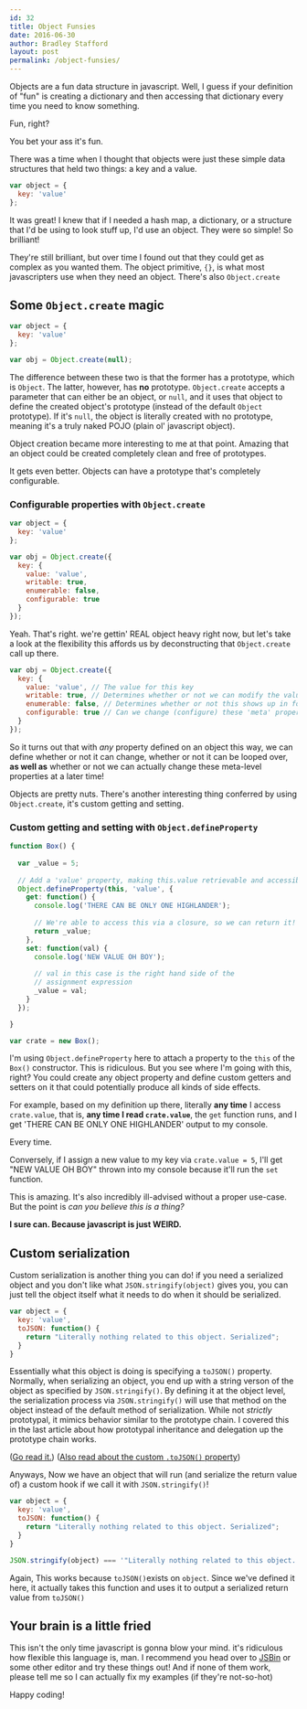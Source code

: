 ```yaml
---
id: 32
title: Object Funsies
date: 2016-06-30
author: Bradley Stafford
layout: post
permalink: /object-funsies/
---
```


Objects are a fun data structure in javascript. Well, I guess if your definition of "fun" is creating a dictionary and then accessing that dictionary every time you need to know something.

Fun, right?

You bet your ass it's fun.

There was a time when I thought that objects were just these simple data structures that held two things: a key and a value.

```js
var object = {
  key: 'value'
};
```

It was great! I knew that if I needed a hash map, a dictionary, or a structure that I'd be using to look stuff up, I'd use an object. They were so simple! So brilliant!

<!--more-->

They're still brilliant, but over time I found out that they could get as complex as you wanted them. The object primitive, `{}`, is what most javascripters use when they need an object. There's also `Object.create`

## Some `Object.create` magic

```js
var object = {
  key: 'value'
};

var obj = Object.create(null);
```

The difference between these two is that the former has a prototype, which is `Object`. The latter, however, has __no__ prototype. `Object.create` accepts a parameter that can either be an object, or `null`, and it uses that object to define the created object's prototype (instead of the default `Object` prototype). If it's `null`, the object is literally created with no prototype, meaning it's a truly naked POJO (plain ol' javascript object).

Object creation became more interesting to me at that point. Amazing that an object could be created completely clean and free of prototypes.

It gets even better. Objects can have a prototype that's completely configurable.

### Configurable properties with `Object.create`

```js
var object = {
  key: 'value'
};

var obj = Object.create({
  key: {
    value: 'value',
    writable: true,
    enumerable: false,
    configurable: true
  }
});
```
Yeah. That's right. we're gettin' REAL object heavy right now, but let's take a look at the flexibility this affords us by deconstructing that `Object.create` call up there.

```js
var obj = Object.create({
  key: {
    value: 'value', // The value for this key
    writable: true, // Determines whether or not we can modify the value
    enumerable: false, // Determines whether or not this shows up in for loops
    configurable: true // Can we change (configure) these 'meta' properties?
  }
});
```
So it turns out that with _any_ property defined on an object this way, we can define whether or not it can change, whether or not it can be looped over, __as well as__ whether or not we can actually change these meta-level properties at a later time!

Objects are pretty nuts. There's another interesting thing conferred by using `Object.create`, it's custom getting and setting.

### Custom getting and setting with `Object.defineProperty`

```js
function Box() {
  
  var _value = 5;
  
  // Add a 'value' property, making this.value retrievable and accessible
  Object.defineProperty(this, 'value', {
    get: function() {
      console.log('THERE CAN BE ONLY ONE HIGHLANDER');
      
      // We're able to access this via a closure, so we can return it!
      return _value;
    },
    set: function(val) {
      console.log('NEW VALUE OH BOY');
      
      // val in this case is the right hand side of the 
      // assignment expression
      _value = val;
    }
  });

}

var crate = new Box();
```

I'm using `Object.defineProperty` here to attach a property to the `this` of the `Box()` constructor. This is ridiculous. But you see where I'm going with this, right? You could create any object property and define custom getters and setters on it that could potentially produce all kinds of side effects.

For example, based on my definition up there, literally __any time__ I access `crate.value`, that is, __any time I read `crate.value`__, the `get` function runs, and I get 'THERE CAN BE ONLY ONE HIGHLANDER' output to my console.

Every time.

Conversely, if I assign a new value to my key via `crate.value = 5`, I'll get "NEW VALUE OH BOY" thrown into my console because it'll run the `set` function.

This is amazing. It's also incredibly ill-advised without a proper use-case. But the point is _can you believe this is a thing?_

__I sure can. Because javascript is just WEIRD.__

## Custom serialization

Custom serialization is another thing you can do! if you need a serialized object and you don't like what `JSON.stringify(object)` gives you, you can just tell the object itself what it needs to do when it should be serialized.

```js
var object = {
  key: 'value',
  toJSON: function() {
    return "Literally nothing related to this object. Serialized";
  }
}
```
Essentially what this object is doing is specifying a `toJSON()` property. Normally, when serializing an object, you end up with a string verson of the object as specified by `JSON.stringify()`. By defining it at the object level, the serialization process via `JSON.stringify()` will use that method on the object instead of the default method of serialization. While not _strictly_ prototypal, it mimics behavior similar to the prototype chain. I covered this in the last article about how prototypal inheritance and delegation up the prototype chain works.

([Go read it.](prototypes))
([Also read about the custom `.toJSON()` property](https://developer.mozilla.org/en-US/docs/Web/JavaScript/Reference/Global_Objects/JSON/stringify#toJSON()_behavior))

Anyways, Now we have an object that will run (and serialize the return value of) a custom hook if we call it with `JSON.stringify()`! 

```js
var object = {
  key: 'value',
  toJSON: function() {
    return "Literally nothing related to this object. Serialized";
  }
}

JSON.stringify(object) === '"Literally nothing related to this object. Serialized"' // true

```

Again, This works because `toJSON()`exists on `object`. Since we've defined it here, it actually takes this function and uses it to output a serialized return value from `toJSON()`

## Your brain is a little fried

This isn't the only time javascript is gonna blow your mind. it's ridiculous how flexible this language is, man. I recommend you head over to [JSBin](http://jsbin.com) or some other editor and try these things out! And if none of them work, please tell me so I can actually fix my examples (if they're not-so-hot)

Happy coding!

